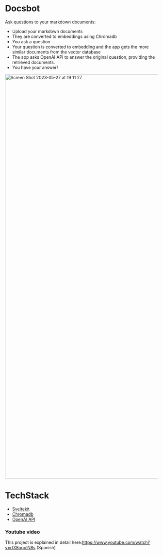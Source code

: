 # Docsbot

Ask questions to your markdown documents:
- Upload your markdown documents
- They are converted to embeddings using Chromadb
- You ask a question
- Your question is converted to embedding and the app gets the more similar documents from the vector database
- The app asks OpenAI API to answer the original question, providing the retrieved documents.
- You have your answer!

<img width="1332" alt="Screen Shot 2023-05-27 at 19 11 27" src="https://github.com/juliooa/docsbot/assets/1221345/d0e6ae86-0364-4046-ba09-f9f71afffdae">


# TechStack
- [Sveltekit](https://kit.svelte.dev/)
- [Chromadb](https://www.trychroma.com/)
- [OpenAI API](https://platform.openai.com/docs/introduction)

### Youtube video
This project is explained in detail here:https://www.youtube.com/watch?v=rtX8oqolN8s (Spanish)
